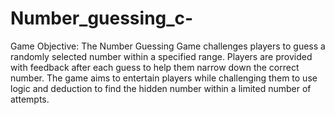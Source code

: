 # Number_guessing_c-
Game Objective: The Number Guessing Game challenges players to guess a randomly selected number within a specified range. Players are provided with feedback after each guess to help them narrow down the correct number.
The game aims to entertain players while challenging them to use logic and deduction to find the hidden number within a limited number of attempts.
